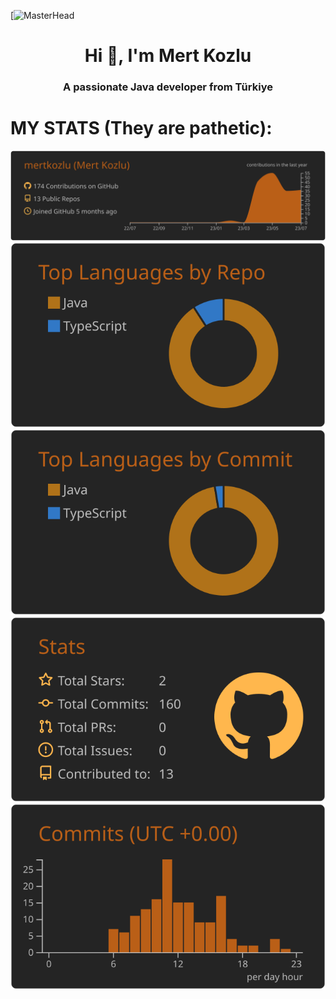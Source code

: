  [![MasterHead](https://d26pm0riky5t4b.cloudfront.net/image/file/8920a89a-9eef-4c46-9ad0-b12ce6fcacbb.jpg)
 <h1 align="center">Hi 👋, I'm Mert Kozlu</h1>
<h3 align="center">A passionate Java developer from Türkiye</h3>





# MY STATS (They are pathetic):



[![](https://raw.githubusercontent.com/mertkozlu/mertkozlu/master/profile-summary-card-output/darcula/0-profile-details.svg)](https://github.com/vn7n24fzkq/github-profile-summary-cards)
[![](https://raw.githubusercontent.com/mertkozlu/mertkozlu/master/profile-summary-card-output/darcula/1-repos-per-language.svg)](https://github.com/vn7n24fzkq/github-profile-summary-cards) [![](https://raw.githubusercontent.com/mertkozlu/mertkozlu/master/profile-summary-card-output/darcula/2-most-commit-language.svg)](https://github.com/vn7n24fzkq/github-profile-summary-cards)
[![](https://raw.githubusercontent.com/mertkozlu/mertkozlu/master/profile-summary-card-output/darcula/3-stats.svg)](https://github.com/vn7n24fzkq/github-profile-summary-cards) [![](https://raw.githubusercontent.com/mertkozlu/mertkozlu/master/profile-summary-card-output/darcula/4-productive-time.svg)](https://github.com/vn7n24fzkq/github-profile-summary-cards)
